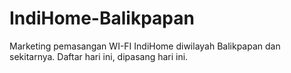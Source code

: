 # IndiHome-Balikpapan
Marketing pemasangan WI-FI IndiHome diwilayah Balikpapan dan sekitarnya. Daftar hari ini, dipasang hari ini.

